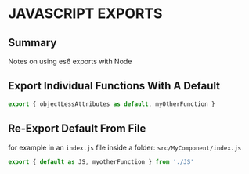 # JAVASCRIPT EXPORTS

## Summary

Notes on using es6 exports with Node

## Export Individual Functions With A Default

```javascript
export { objectLessAttributes as default, myOtherFunction }
```

## Re-Export Default From File

for example in an `index.js` file inside a folder:
`src/MyComponent/index.js`

```javascript
export { default as JS, myotherFunction } from './JS'
```

